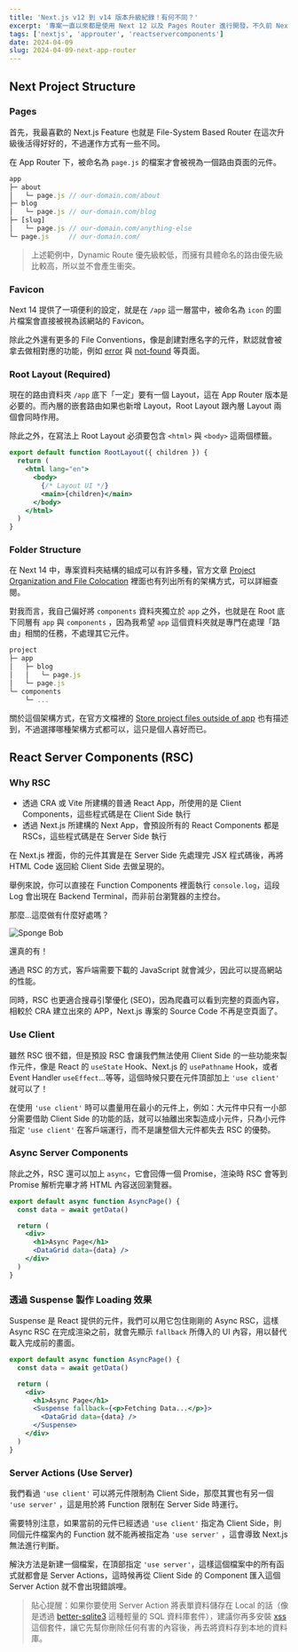 ```yaml
---
title: 'Next.js v12 到 v14 版本升級紀錄！有何不同？'
excerpt: '專案一直以來都是使用 Next 12 以及 Pages Router 進行開發，不久前 Next 發表了 v14，其中 v13 與 v14 都陸續新增了一些概念，最重要的就是 App Router 成為默認的架構方式，而近期 App Router 的功能已經大致完善，因此打算試用看看。族繁不及備載，本篇文章只有記載本身學習與使用 Next 14 的體驗，以及瞭解到的幾項改變。'
tags: ['nextjs', 'approuter', 'reactservercomponents']
date: 2024-04-09
slug: 2024-04-09-next-app-router
---
```


## Next Project Structure

### Pages

首先，我最喜歡的 Next.js Feature 也就是 File-System Based Router 在這次升級後活得好好的，不過運作方式有一些不同。

在 App Router 下，被命名為 `page.js` 的檔案才會被視為一個路由頁面的元件。

```jsx
app
├─ about
│   └─ page.js // our-domain.com/about
├─ blog
│   └─ page.js // our-domain.com/blog
├─ [slug]
│   └─ page.js // our-domain.com/anything-else
└─ page.js     // our-domain.com/
```

> 上述範例中，Dynamic Route 優先級較低，而擁有具體命名的路由優先級比較高，所以並不會產生衝突。

### Favicon

Next 14 提供了一項便利的設定，就是在 `/app` 這一層當中，被命名為 `icon` 的圖片檔案會直接被視為該網站的 Favicon。

除此之外還有更多的 File Conventions，像是創建對應名字的元件，默認就會被拿去做相對應的功能，例如 [error](https://nextjs.org/docs/app/api-reference/file-conventions/error#error) 與 [not-found](https://nextjs.org/docs/app/api-reference/file-conventions/error#not-foundjs) 等頁面。

### Root Layout (Required)

現在的路由資料夾 `/app` 底下「一定」要有一個 Layout，這在 App Router 版本是必要的。而內層的嵌套路由如果也新增 Layout，Root Layout 跟內層 Layout 兩個會同時作用。

除此之外，在寫法上 Root Layout 必須要包含 `<html>` 與 `<body>` 這兩個標籤。

```jsx
export default function RootLayout({ children }) {
  return (
    <html lang="en">
      <body>
        {/* Layout UI */}
        <main>{children}</main>
      </body>
    </html>
  )
}
```

### Folder Structure

在 Next 14 中，專案資料夾結構的組成可以有許多種，官方文章 [Project Organization and File Colocation](https://nextjs.org/docs/app/building-your-application/routing/colocation) 裡面也有列出所有的架構方式，可以詳細查閱。

對我而言，我自己偏好將 `components` 資料夾獨立於 `app` 之外，也就是在 Root 底下同層有 `app` 與 `components` ，因為我希望 `app` 這個資料夾就是專門在處理「路由」相關的任務，不處理其它元件。

```jsx
project
├─ app
│   ├─ blog
│   │   └─ page.js
│   └─ page.js
└─ components
    └─ ...
```

關於這個架構方式，在官方文檔裡的 [Store project files outside of app](https://nextjs.org/docs/app/building-your-application/routing/colocation#store-project-files-outside-of-app) 也有描述到，不過選擇哪種架構方式都可以，這只是個人喜好而已。

## React Server Components (RSC)

### Why RSC

- 透過 CRA 或 Vite 所建構的普通 React App，所使用的是 Client Components，這些程式碼是在 Client Side 執行
- 透過 Next.js 所建構的 Next App，會預設所有的 React Components 都是 RSCs，這些程式碼是在 Server Side 執行

在 Next.js 裡面，你的元件其實是在 Server Side 先處理完 JSX 程式碼後，再將 HTML Code 返回給 Client Side 去做呈現的。

舉例來說，你可以直接在 Function Components 裡面執行 `console.log`，這段 Log 會出現在 Backend Terminal，而非前台瀏覽器的主控台。

那麼...這麼做有什麼好處嗎？

![Sponge Bob](https://media3.giphy.com/media/myPdoRAlad0J2/giphy.gif?cid=7941fdc6b880zac1akf55nd3ois460wv36exkryo6xkkxzhm&ep=v1_gifs_search&rid=giphy.gif&ct=g)

還真的有！

通過 RSC 的方式，客戶端需要下載的 JavaScript 就會減少，因此可以提高網站的性能。

同時，RSC 也更適合搜尋引擎優化 (SEO)，因為爬蟲可以看到完整的頁面內容，相較於 CRA 建立出來的 APP，Next.js 專案的 Source Code 不再是空頁面了。

### Use Client

雖然 RSC 很不錯，但是預設 RSC 會讓我們無法使用 Client Side 的一些功能來製作元件，像是 React 的 `useState` Hook、Next.js 的 `usePathname` Hook，或者 Event Handler `useEffect`...等等，這個時候只要在元件頂部加上 `'use client'` 就可以了！

在使用 `'use client'` 時可以盡量用在最小的元件上，例如：大元件中只有一小部分需要借助 Client Side 的功能的話，就可以抽離出來製造成小元件，只為小元件指定 `'use client'` 在客戶端運行，而不是讓整個大元件都失去 RSC 的優勢。

### Async Server Components

除此之外，RSC 還可以加上 `async`，它會回傳一個 Promise，渲染時 RSC 會等到 Promise 解析完畢才將 HTML 內容送回瀏覽器。

```jsx
export default async function AsyncPage() {
  const data = await getData()

  return (
    <div>
      <h1>Async Page</h1>
      <DataGrid data={data} />
    </div>
  )
}
```

### 透過 Suspense 製作 Loading 效果

Suspense 是 React 提供的元件，我們可以用它包住剛剛的 Async RSC，這樣 Async RSC 在完成渲染之前，就會先顯示 `fallback` 所傳入的 UI 內容，用以替代載入完成前的畫面。

```jsx
export default async function AsyncPage() {
  const data = await getData()

  return (
    <div>
      <h1>Async Page</h1>
      <Suspense fallback={<p>Fetching Data...</p>}>
        <DataGrid data={data} />
      </Suspense>
    </div>
  )
}
```

### Server Actions (Use Server)

我們看過 `'use client'` 可以將元件限制為 Client Side，那麼其實也有另一個 `'use server'` ，這是用於將 Function 限制在 Server Side 時運行。

需要特別注意，如果當前的元件已經透過 `'use client'` 指定為 Client Side，則同個元件檔案內的 Function 就不能再被指定為 `'use server'` ，這會導致 Next.js 無法進行判斷。

解決方法是新建一個檔案，在頂部指定 `'use server'`，這樣這個檔案中的所有函式就都會是 Server Actions，這時候再從 Client Side 的 Component 匯入這個 Server Action 就不會出現錯誤哩。

> 貼心提醒：如果你要使用 Server Action 將表單資料儲存在 Local 的話（像是透過 [better-sqlite3](https://github.com/WiseLibs/better-sqlite3) 這種輕量的 SQL 資料庫套件），建議你再多安裝 [xss](https://github.com/leizongmin/js-xss) 這個套件，讓它先幫你刪除任何有害的內容後，再去將資料存到本地的資料庫。
